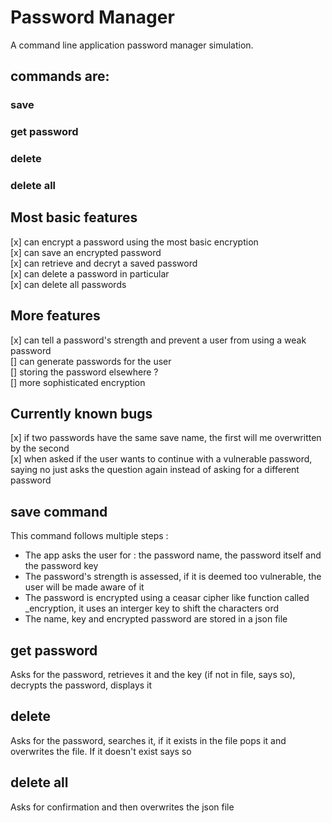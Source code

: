 # Password Manager

A command line application password manager simulation.

## commands are:

### save
### get password
### delete 
### delete all 

## Most basic features 
[x] can encrypt a password using the most basic encryption <br />
[x] can save an encrypted password<br />
[x] can retrieve and decryt a saved password<br />
[x] can delete a password in particular<br />
[x] can delete all passwords<br />

## More features

[x] can tell a password's strength and prevent a user from using a weak password<br />
[] can generate passwords for the user<br />
[] storing the password elsewhere ?<br />
[] more sophisticated encryption <br />


## Currently known bugs
[x] if two passwords have the same save name, the first will me overwritten by the second<br />
[x] when asked if the user wants to continue with a vulnerable password, saying no just asks the question again instead of asking for a different password<br />

## save command
This command follows multiple steps :

- The app asks the user for : the password name, the password itself and the password key
- The password's strength is assessed, if it is deemed too vulnerable, the user will be made aware of it
- The password is encrypted using a ceasar cipher like function called _encryption, it uses an interger key to shift the characters ord
- The name, key and encrypted password are stored in a json file

## get password
Asks for the password, retrieves it and the key (if not in file, says so), decrypts the password, displays it

## delete
Asks for the password, searches it, if it exists in the file pops it and overwrites the file. If it doesn't exist says so 

## delete all
Asks for confirmation and then overwrites the json file

